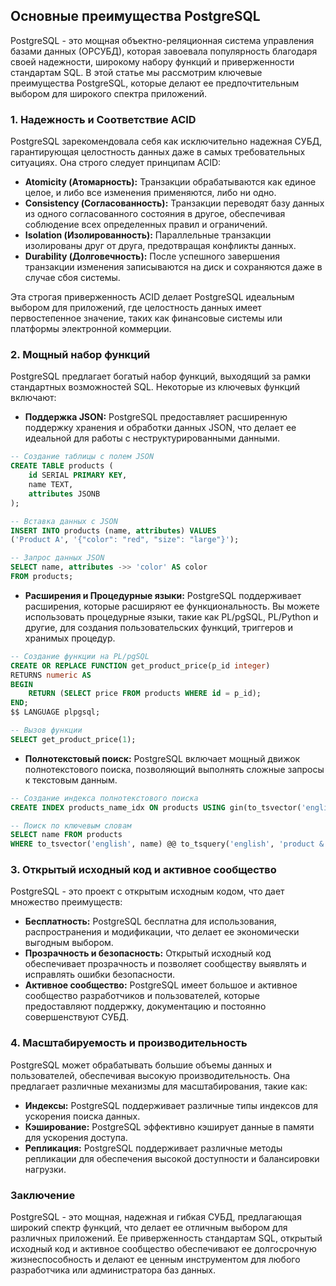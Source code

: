 ## Основные преимущества PostgreSQL

PostgreSQL - это мощная объектно-реляционная система управления базами данных (ОРСУБД), которая завоевала популярность благодаря своей надежности, широкому набору функций и приверженности стандартам SQL.  В этой статье мы рассмотрим ключевые преимущества PostgreSQL, которые делают ее предпочтительным выбором для широкого спектра приложений.

### 1. Надежность и Соответствие ACID

PostgreSQL зарекомендовала себя как исключительно надежная СУБД, гарантирующая целостность данных даже в самых требовательных ситуациях. Она строго следует принципам ACID:

* **Atomicity (Атомарность):** Транзакции обрабатываются как единое целое, и либо все изменения применяются, либо ни одно.
* **Consistency (Согласованность):**  Транзакции переводят базу данных из одного согласованного состояния в другое, обеспечивая соблюдение всех определенных правил и ограничений.
* **Isolation (Изолированность):**  Параллельные транзакции изолированы друг от друга, предотвращая конфликты данных.
* **Durability (Долговечность):** После успешного завершения транзакции изменения записываются на диск и сохраняются даже в случае сбоя системы.

Эта строгая приверженность ACID делает PostgreSQL идеальным выбором для приложений, где целостность данных имеет первостепенное значение, таких как финансовые системы или платформы электронной коммерции.

### 2. Мощный набор функций

PostgreSQL предлагает богатый набор функций, выходящий за рамки стандартных возможностей SQL. Некоторые из ключевых функций включают:

* **Поддержка JSON:** PostgreSQL предоставляет расширенную поддержку хранения и обработки данных JSON, что делает ее идеальной для работы с неструктурированными данными.

```sql
-- Создание таблицы с полем JSON
CREATE TABLE products (
    id SERIAL PRIMARY KEY,
    name TEXT,
    attributes JSONB
);

-- Вставка данных с JSON
INSERT INTO products (name, attributes) VALUES 
('Product A', '{"color": "red", "size": "large"}');

-- Запрос данных JSON
SELECT name, attributes ->> 'color' AS color 
FROM products;
```

* **Расширения и Процедурные языки:** PostgreSQL поддерживает расширения, которые расширяют ее функциональность. Вы можете использовать процедурные языки, такие как PL/pgSQL, PL/Python и другие, для создания пользовательских функций, триггеров и хранимых процедур.

```sql
-- Создание функции на PL/pgSQL
CREATE OR REPLACE FUNCTION get_product_price(p_id integer)
RETURNS numeric AS
BEGIN
    RETURN (SELECT price FROM products WHERE id = p_id);
END;
$$ LANGUAGE plpgsql;

-- Вызов функции
SELECT get_product_price(1);
```

* **Полнотекстовый поиск:** PostgreSQL включает мощный движок полнотекстового поиска, позволяющий выполнять сложные запросы к текстовым данным.

```sql
-- Создание индекса полнотекстового поиска
CREATE INDEX products_name_idx ON products USING gin(to_tsvector('english', name));

-- Поиск по ключевым словам
SELECT name FROM products 
WHERE to_tsvector('english', name) @@ to_tsquery('english', 'product & red');
```

### 3. Открытый исходный код и активное сообщество

PostgreSQL - это проект с открытым исходным кодом, что дает множество преимуществ:

* **Бесплатность:** PostgreSQL бесплатна для использования, распространения и модификации, что делает ее экономически выгодным выбором.
* **Прозрачность и безопасность:**  Открытый исходный код обеспечивает прозрачность и позволяет сообществу выявлять и исправлять ошибки безопасности.
* **Активное сообщество:**  PostgreSQL имеет большое и активное сообщество разработчиков и пользователей, которые предоставляют поддержку, документацию и постоянно совершенствуют СУБД. 

### 4. Масштабируемость и производительность

PostgreSQL может обрабатывать большие объемы данных и пользователей, обеспечивая высокую производительность. Она предлагает различные механизмы для масштабирования, такие как:

* **Индексы:** PostgreSQL поддерживает различные типы индексов для ускорения поиска данных.
* **Кэширование:** PostgreSQL эффективно кэширует данные в памяти для ускорения доступа.
* **Репликация:** PostgreSQL поддерживает различные методы репликации для обеспечения высокой доступности и балансировки нагрузки.

### Заключение

PostgreSQL - это мощная, надежная и гибкая СУБД, предлагающая широкий спектр функций,  что делает ее отличным выбором для различных приложений. Ее приверженность стандартам SQL,  открытый исходный код и активное сообщество обеспечивают ее долгосрочную жизнеспособность и делают ее ценным инструментом для любого разработчика или администратора баз данных.

